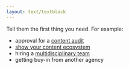 ```yaml
---
layout: text/textblock
---
```

Tell them the first thing you need. For example:

- approval for a [content audit](/content-strategy/audit-content/)
- [show your content ecosystem](/content-strategy/understand-content-ecosystem/show-content-ecosystem/)
- hiring a [multidisciplinary team](/topics/starting-team/multidisciplinary-team/)
- getting buy-in from another agency
